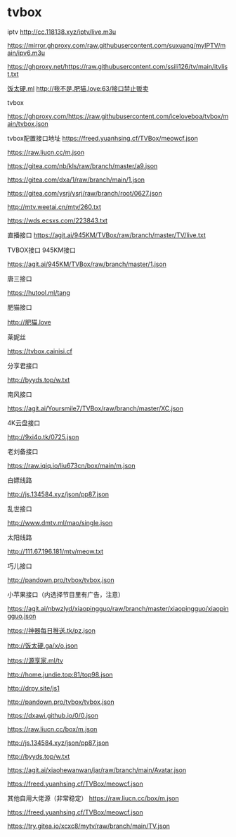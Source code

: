 # tvbox

iptv http://cc.118138.xyz/iptv/live.m3u

https://mirror.ghproxy.com/raw.githubusercontent.com/suxuang/myIPTV/main/ipv6.m3u

https://ghproxy.net/https://raw.githubusercontent.com/ssili126/tv/main/itvlist.txt

[饭太硬.ml](http://饭太硬.ml/tv)
http://我不是.肥猫.love:63/接口禁止贩卖

tvbox

https://ghproxy.com/https://raw.githubusercontent.com/iceloveboa/tvbox/main/tvbox.json

tvbox配置接口地址
https://freed.yuanhsing.cf/TVBox/meowcf.json

https://raw.liucn.cc/m.json

https://gitea.com/nb/kls/raw/branch/master/a9.json

https://gitea.com/dxa/1/raw/branch/main/1.json

https://gitea.com/ysrj/ysrj/raw/branch/root/0627.json

http://mtv.weetai.cn/mtv/260.txt

https://wds.ecsxs.com/223843.txt

直播接口
https://agit.ai/945KM/TVBox/raw/branch/master/TV/live.txt

TVBOX接口
945KM接口

https://agit.ai/945KM/TVBox/raw/branch/master/1.json

唐三接口

https://hutool.ml/tang

肥猫接口

http://肥猫.love

莱妮丝

https://tvbox.cainisi.cf

分享君接口

http://byyds.top/w.txt

南风接口

https://agit.ai/Yoursmile7/TVBox/raw/branch/master/XC.json

4K云盘接口

http://9xi4o.tk/0725.json

老刘备接口

https://raw.iqiq.io/liu673cn/box/main/m.json

白嫖线路

http://js.134584.xyz/json/pp87.json

乱世接口

http://www.dmtv.ml/mao/single.json

太阳线路

http://111.67.196.181/mtv/meow.txt

巧儿接口

http://pandown.pro/tvbox/tvbox.json

小苹果接口（内选择节目里有广告，注意）

https://agit.ai/nbwzlyd/xiaopingguo/raw/branch/master/xiaopingguo/xiaopingguo.json

https://神器每日推送.tk/pz.json

http://饭太硬.ga/x/o.json

https://源享家.ml/tv

http://home.jundie.top:81/top98.json

http://drpy.site/js1

http://pandown.pro/tvbox/tvbox.json

https://dxawi.github.io/0/0.json

https://raw.liucn.cc/box/m.json

http://js.134584.xyz/json/pp87.json

http://byyds.top/w.txt

https://agit.ai/xiaohewanwan/jar/raw/branch/main/Avatar.json

https://freed.yuanhsing.cf/TVBox/meowcf.json

其他自用大佬源（非常稳定）
https://raw.liucn.cc/box/m.json

https://freed.yuanhsing.cf/TVBox/meowcf.json

https://try.gitea.io/xcxc8/mytv/raw/branch/main/TV.json
